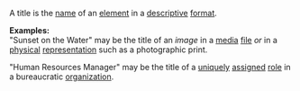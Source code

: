 A title is the [name](https://github.com/gcassel/Modular-Organization-Terminology/blob/master/terms/name.md) of an [element](https://github.com/gcassel/Modular-Organization-Terminology/blob/master/terms/element.md) in a [descriptive](https://github.com/gcassel/Modular-Organization-Terminology/blob/master/terms/describe.md) [format](https://github.com/gcassel/Modular-Organization-Terminology/blob/master/terms/format.md).

**Examples:**  
"Sunset on the Water" may be the title of an *image* in a [media](https://github.com/gcassel/Modular-Organization-Terminology/blob/master/terms/media.md) [file](https://github.com/gcassel/Modular-Organization-Terminology/blob/master/terms/file.md) *or* in a [physical](https://github.com/gcassel/Modular-Organization-Terminology/blob/master/terms/physical.md) [representation](https://github.com/gcassel/Modular-Organization-Terminology/blob/master/terms/represent.md) such as a photographic print.

"Human Resources Manager" may be the title of a [uniquely](https://github.com/gcassel/Modular-Organization-Terminology/blob/master/terms/unique.md) [assigned](https://github.com/gcassel/Modular-Organization-Terminology/blob/master/terms/assign.md) [role](https://github.com/gcassel/Modular-Organization-Terminology/blob/master/terms/role.md) in a bureaucratic [organization](https://github.com/gcassel/Modular-Organization-Terminology/blob/master/terms/organization.md).

